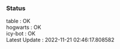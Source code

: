 ### Status


table : OK  
hogwarts : OK  
icy-bot : OK  
Latest Update : 2022-11-21 02:46:17.808582
